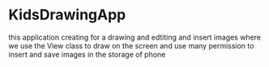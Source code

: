 # KidsDrawingApp
this application creating for a drawing and edtiting and insert images where we use the View class to draw on the screen and use many permission to insert and save images in the storage of phone
